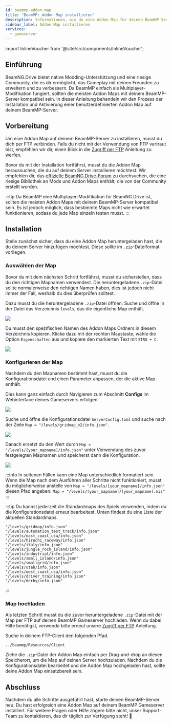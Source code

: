 ```yaml
---
id: beammp-addon-map
title: "BeamMP: Addon Map installieren"
description: Informationen, wie du eine Addon Map für deinen BeamMP Server von ZAP-Hosting installieren kannst - ZAP-Hosting.com Dokumentation
sidebar_label: Addon Map installieren
services:
  - gameserver
---
```


import InlineVoucher from '@site/src/components/InlineVoucher';

## Einführung

BeamNG.Drive bietet native Modding-Unterstützung und eine riesige Community, die es dir ermöglicht, das Gameplay mit deinen Freunden zu erweitern und zu verbessern. Da BeamMP einfach als Multiplayer-Modifikation fungiert, sollten die meisten Addon Maps mit deinem BeamMP-Server kompatibel sein. In dieser Anleitung behandeln wir den Prozess der Installation und Aktivierung einer benutzerdefinierten Addon Map auf deinem BeamMP-Server.

<InlineVoucher />

## Vorbereitung

Um eine Addon Map auf deinem BeamMP-Server zu installieren, musst du dich per FTP verbinden. Falls du nicht mit der Verwendung von FTP vertraut bist, empfehlen wir dir, einen Blick in die [Zugriff per FTP](gameserver-ftpaccess.md) Anleitung zu werfen.

Bevor du mit der Installation fortfährst, musst du die Addon Map heraussuchen, die du auf deinem Server installieren möchtest. Wir empfehlen dir, das [offizielle BeamNG.Drive-Forum](https://www.beamng.com/resources/categories/terrains-levels-maps.9/) zu durchsuchen, die eine riesige Bibliothek an Mods und Addon Maps enthält, die von der Community erstellt wurden.

:::tip
Da BeamMP eine Multiplayer-Modifikation für BeamNG.Drive ist, sollten die meisten Addon Maps mit deinem BeamMP-Server kompatibel sein. Es ist jedoch möglich, dass bestimmte Maps nicht wie erwartet funktionieren, sodass du jede Map einzeln testen musst.
:::

## Installation

Stelle zunächst sicher, dass du eine Addon Map heruntergeladen hast, die du deinem Server hinzufügen möchtest. Diese sollte im `.zip`-Dateiformat vorliegen.

### Auswählen der Map

Bevor du mit dem nächsten Schritt fortfährst, musst du sicherstellen, dass du den richtigen Mapnamen verwendest. Die heruntergeladene `.zip`-Datei sollte normalerweise den richtigen Namen haben, dies ist jedoch nicht immer der Fall, weshalb du dies überprüfen solltest.

Dazu musst du die heruntergeladene `.zip`-Datei öffnen. Suche und öffne in der Datei das Verzeichnis `levels`, das die eigentliche Map enthält.

![](https://screensaver01.zap-hosting.com/index.php/s/8cGobQaKBJmexwK/preview)

Du musst den spezifischen Namen des Addon Maps Ordners in diesem Verzeichnis kopieren. Klicke dazu mit der rechten Maustaste, wähle die Option `Eigenschaften` aus und kopiere den markierten Text mit `STRG + C`.

![](https://screensaver01.zap-hosting.com/index.php/s/D4AnY5zbfHMgMwR/preview)

### Konfigurieren der Map

Nachdem du den Mapnamen bestimmt hast, musst du die Konfigurationsdatei und einen Parameter anpassen, der die aktive Map enthält.

Dies kann ganz einfach durch Navigieren zum Abschnitt **Configs** im Webinterface deines Gameservers erfolgen.

![](https://screensaver01.zap-hosting.com/index.php/s/QnQHKiaG6oia3qJ/preview)

Suche und öffne die Konfigurationsdatei `ServerConfig.toml` und suche nach der Zeile `Map = "/levels/gridmap_v2/info.json"`.

![](https://screensaver01.zap-hosting.com/index.php/s/PiatDsnqPpoiZr4/preview)

Danach ersetzt du den Wert durch `Map = "/levels/[your_mapname]/info.json"` unter Verwendung des zuvor festgelegten Mapnamen und speicherst dann die Konfiguration.

![](https://screensaver01.zap-hosting.com/index.php/s/kFgGEKgrXTQsqYZ/preview)

:::info
In seltenen Fällen kann eine Map unterschiedlich formatiert sein. Wenn die Map nach dem Ausführen aller Schritte nicht funktioniert, musst du möglicherweise anstelle von 
`Map = "/levels/[your_mapname]/info.json"` diesen Pfad angeben: 
`Map = "/levels/[your_mapname]/[your_mapname].mis"`
:::

:::tip
Du kannst jederzeit die Standardmaps des Spiels verwenden, indem du die Konfigurationsdatei erneut bearbeitest. Unten findest du eine Liste der aktuellen Standardmaps.
```
"/levels/gridmap/info.json"
"/levels/automation_test_track/info.json"
"/levels/east_coast_usa/info.json"
"/levels/hirochi_raceway/info.json"
"/levels/italy/info.json"
"/levels/jungle_rock_island/info.json"
"/levels/industrial/info.json"
"/levels/small_island/info.json"
"/levels/smallgrid/info.json"
"/levels/utah/info.json"
"/levels/west_coast_usa/info.json"
"/levels/driver_training/info.json"
"/levels/derby/info.json"
```
:::

### Map hochladen

Als letzten Schritt musst du die zuvor heruntergeladene `.zip`-Datei mit der Map per FTP auf deinen BeamMP Gameserver hochladen. Wenn du dabei Hilfe benötigst, verwende bitte erneut unsere [Zugriff per FTP](gameserver-ftpaccess.md) Anleitung.

Suche in deinem FTP-Client den folgenden Pfad.
```
../beammp/Resources/Client
```

Ziehe die `.zip`-Datei der Addon Map einfach per Drag-and-drop an diesen Speicherort, um die Map auf deinen Server hochzuladen. Nachdem du die Konfigurationsdatei bearbeitet und die Addon Map hochgeladen hast, sollte deine Addon Map einsatzbereit sein.

## Abschluss

Nachdem du alle Schritte ausgeführt hast, starte deinen BeamMP-Server neu. Du hast erfolgreich eine Addon Map auf deinem BeamMP Gameserver installiert. Für weitere Fragen oder Hilfe zögere bitte nicht, unser Support-Team zu kontaktieren, das dir täglich zur Verfügung steht! 🙂
